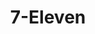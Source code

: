 ---
title: "7-Eleven"
url: /virginia-beach/7-eleven-virginia-beach-boulevard-3/
shop: convenience
---